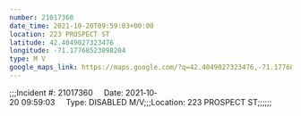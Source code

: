 ```yaml
---
number: 21017360
date_time: 2021-10-20T09:59:03+00:00
location: 223 PROSPECT ST
latitude: 42.4049027323476
longitude: -71.17768523898204
type: M V
google_maps_link: https://maps.google.com/?q=42.4049027323476,-71.17768523898204
---
```


;;;Incident #: 21017360     Date: 2021‐10‐20 09:59:03     Type: DISABLED M/V;;;Location: 223 PROSPECT ST;;;;;;
